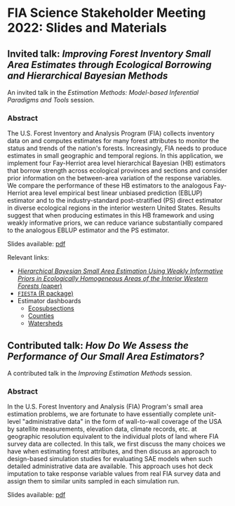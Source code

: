# FIA Science Stakeholder Meeting 2022: Slides and Materials

## Invited talk: *Improving Forest Inventory Small Area Estimates through Ecological Borrowing and Hierarchical Bayesian Methods*

An invited talk in the *Estimation Methods: Model-based Inferential Paradigms and Tools* session.

### Abstract

The U.S. Forest Inventory and Analysis Program (FIA) collects inventory data on and computes estimates for many forest attributes to monitor the status and trends of the nation's forests. Increasingly, FIA needs to produce estimates in small geographic and temporal regions. In this application, we implement four Fay-Herriot area level hierarchical Bayesian (HB) estimators that borrow strength across ecological provinces and sections and consider prior information on the between-area variation of the response variables. We compare the performance of these HB estimators to the analogous Fay-Herriot area level empirical best linear unbiased prediction (EBLUP) estimator and to the industry-standard post-stratified (PS) direct estimator in diverse ecological regions in the interior western United States. Results suggest that when producing estimates in this HB framework and using weakly informative priors, we can reduce variance substantially compared to the analogous EBLUP estimator and the PS estimator.

Slides available: [pdf](slides/HB_Estimation_Methods_Grayson_White.pdf)

Relevant links:    
* [*Hierarchical Bayesian Small Area Estimation Using Weakly Informative Priors in Ecologically Homogeneous Areas of the Interior Western Forests* (paper)](https://doi.org/10.3389/ffgc.2021.752911)    
* [`FIESTA` (R package)](https://usdaforestservice.github.io/FIESTA/)
* Estimator dashboards
    * [Ecosubsections](https://ncasi-shiny-tools.shinyapps.io/ecosubsections/)
    * [Counties](https://ncasi-shiny-tools.shinyapps.io/counties/)
    * [Watersheds](https://ncasi-shiny-tools.shinyapps.io/watersheds/) 
    
 
## Contributed talk: *How Do We Assess the Performance of Our Small Area Estimators?*

A contributed talk in the *Improving Estimation Methods* session.

### Abstract

In the U.S. Forest Inventory and Analysis (FIA) Program's small area estimation problems, we are fortunate to have essentially complete unit-level "administrative data" in the form of wall-to-wall coverage of the USA by satellite measurements, elevation data, climate records, etc. at geographic resolution equivalent to the individual plots of land where FIA survey data are collected. In this talk, we first discuss the many choices we have when estimating forest attributes, and then discuss an approach to design-based simulation studies for evaluating SAE models when such detailed administrative data are available. This approach uses hot deck imputation to take response variable values from real FIA survey data and assign them to similar units sampled in each simulation run.

Slides available: [pdf](slides/SAE_Assessment_Grayson_White.pdf)
